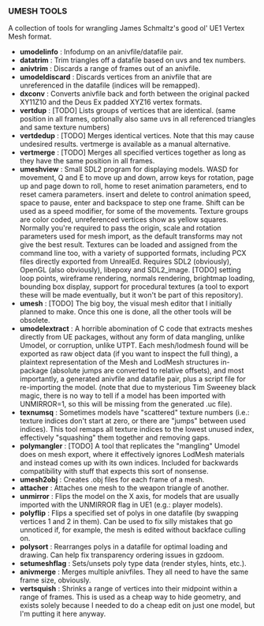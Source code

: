 ### UMESH TOOLS

A collection of tools for wrangling James Schmaltz's good ol' UE1 Vertex Mesh
format.

- **umodelinfo** : Infodump on an anivfile/datafile pair.
- **datatrim** : Trim triangles off a datafile based on uvs and tex numbers.
- **anivtrim** : Discards a range of frames out of an anivfile.
- **umodeldiscard** : Discards vertices from an anivfile that are unreferenced
  in the datafile (indices will be remapped).
- **dxconv** : Converts anivfile back and forth between the original packed
  XY11Z10 and the Deus Ex padded XYZ16 vertex formats.
- **vertdup** : [TODO] Lists groups of vertices that are identical.
  (same position in all frames, optionally also same uvs in all referenced
  triangles and same texture numbers)
- **vertdedup** : [TODO] Merges identical vertices. Note that this may cause
  undesired results. vertmerge is available as a manual alternative.
- **vertmerge** : [TODO] Merges all specified vertices together as long as they
  have the same position in all frames.
- **umeshview** : Small SDL2 program for displaying models. WASD for movement,
  Q and E to move up and down, arrow keys for rotation, page up and page down
  to roll, home to reset animation parameters, end to reset camera parameters.
  insert and delete to control animation speed, space to pause, enter and
  backspace to step one frame. Shift can be used as a speed modifier, for some
  of the movements. Texture groups are color coded, unreferenced vertices show
  as yellow squares. Normally you're required to pass the origin, scale and
  rotation parameters used for mesh import, as the default transforms may not
  give the best result. Textures can be loaded and assigned from the command
  line too, with a variety of supported formats, including PCX files directly
  exported from UnrealEd. Requires SDL2 (obviously), OpenGL (also obviously),
  libepoxy and SDL2_image. [TODO] setting loop points, wireframe rendering,
  normals rendering, brightmap loading, bounding box display, support for
  procedural textures (a tool to export these will be made eventually, but it
  won't be part of this repository).
- **umesh** : [TODO] The big boy, the visual mesh editor that I initially
  planned to make. Once this one is done, all the other tools will be obsolete.
- **umodelextract** : A horrible abomination of C code that extracts meshes
  directly from UE packages, without any form of data mangling, unlike Umodel,
  or corruption, unlike UTPT. Each mesh/lodmesh found will be exported as raw
  object data (if you want to inspect the full thing), a plaintext
  representation of the Mesh and LodMesh structures in-package (absolute jumps
  are converted to relative offsets), and most importantly, a generated
  anivfile and datafile pair, plus a script file for re-importing the model.
  (note that due to mysterious Tim Sweeney black magic, there is no way to
  tell if a model has been imported with UNMIRROR=1, so this will be missing
  from the generated .uc file).
- **texnumsq** : Sometimes models have "scattered" texture numbers (i.e.:
  texture indices don't start at zero, or there are "jumps" between used
  indices). This tool remaps all texture indices to the lowest unused index,
  effectively "squashing" them together and removing gaps.
- **polymangler** : [TODO] A tool that replicates the "mangling" Umodel does on
  mesh export, where it effectively ignores LodMesh materials and instead comes
  up with its own indices. Included for backwards compatibility with stuff that
  expects this sort of nonsense.
- **umesh2obj** : Creates .obj files for each frame of a mesh.
- **attacher** : Attaches one mesh to the weapon triangle of another.
- **unmirror** : Flips the model on the X axis, for models that are usually
  imported with the UNMIRROR flag in UE1 (e.g.: player models).
- **polyflip** : Flips a specified set of polys in one datafile (by swapping
  vertices 1 and 2 in them). Can be used to fix silly mistakes that go
  unnoticed if, for example, the mesh is edited without backface culling on.
- **polysort** : Rearranges polys in a datafile for optimal loading and
  drawing. Can help fix transparency ordering issues in gzdoom.
- **setumeshflag** : Sets/unsets poly type data (render styles, hints, etc.).
- **anivmerge** : Merges multiple anivfiles. They all need to have the same
  frame size, obviously.
- **vertsquish** : Shrinks a range of vertices into their midpoint within a
  range of frames. This is used as a cheap way to hide geometry, and exists
  solely because I needed to do a cheap edit on just one model, but I'm putting
  it here anyway.
